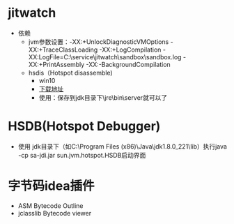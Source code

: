 # jitwatch
- 依赖
    - jvm参数设置：-XX:+UnlockDiagnosticVMOptions -XX:+TraceClassLoading -XX:+LogCompilation -XX:LogFile=C:\service\jitwatch\sandbox\sandbox.log -XX:+PrintAssembly -XX:-BackgroundCompilation
    - hsdis（Hotspot disassemble) 
        - win10 
         - [下载地址](https://www.cnblogs.com/niceboat/p/9786905.html)
         - 使用：保存到jdk目录下\jre\bin\server就可以了


# HSDB(Hotspot Debugger)
- 使用
    jdk目录下（如C:\Program Files (x86)\Java\jdk1.8.0_221\lib）执行java -cp sa-jdi.jar sun.jvm.hotspot.HSDB启动界面

# 字节码idea插件
- ASM Bytecode Outline
- jclasslib Bytecode viewer
